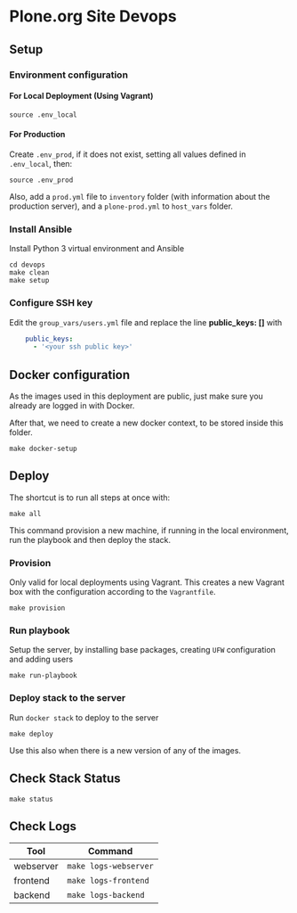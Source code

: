 # Plone.org Site Devops

## Setup

### Environment configuration
#### For Local Deployment (Using Vagrant)

```shell
source .env_local
```
#### For Production

Create `.env_prod`, if it does not exist, setting all values defined in `.env_local`, then:

```shell
source .env_prod
```

Also, add a `prod.yml` file to `inventory` folder (with information about the production server), and a `plone-prod.yml` to `host_vars` folder.

### Install Ansible

Install Python 3 virtual environment and Ansible

```shell
cd devops
make clean
make setup
```

### Configure SSH key

Edit the `group_vars/users.yml` file and replace the line **public_keys: []** with

```yaml
    public_keys:
      - '<your ssh public key>'

```

## Docker configuration

As the images used in this deployment are public, just make sure you already are logged in with Docker.

After that, we need to create a new docker context, to be stored inside this folder.

```shell
make docker-setup
```

## Deploy

The shortcut is to run all steps at once with:

```shell
make all
```

This command provision a new machine, if running in the local environment, run the playbook and then deploy the stack.
### Provision

Only valid for local deployments using Vagrant. This creates a new Vagrant box with the configuration according to the `Vagrantfile`.

```shell
make provision
```

### Run playbook

Setup the server, by installing base packages, creating `UFW` configuration and adding users

```shell
make run-playbook
```

### Deploy stack to the server

Run `docker stack` to deploy to the server

```shell
make deploy
```

Use this also when there is a new version of any of the images.

## Check Stack Status

```shell
make status
```

## Check Logs

|Tool|Command|
|-|-|
|webserver|`make logs-webserver`|
|frontend|`make logs-frontend`|
|backend|`make logs-backend`|
